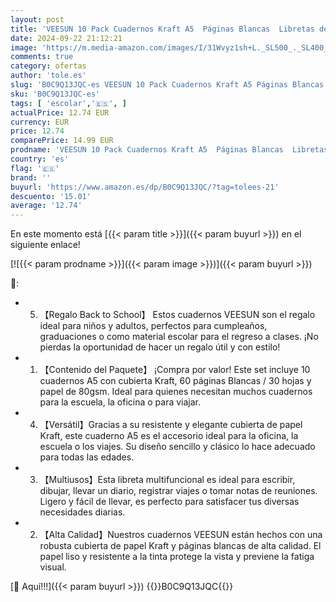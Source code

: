 ```yaml
---
layout: post
title: 'VEESUN 10 Pack Cuadernos Kraft A5  Páginas Blancas  Libretas de Notas de Papel Kraft para Escritura  Dibujo  Diario  Bloc de Notas  Escolar  Regalo  para Niños  Estudiantes  Jóvenes  Adultos'
date: 2024-09-22 21:12:21
image: 'https://m.media-amazon.com/images/I/31Wvyz1sh+L._SL500_._SL400_.jpg'
comments: true
category: ofertas
author: 'tole.es'
slug: 'B0C9Q13JQC-es VEESUN 10 Pack Cuadernos Kraft A5 Páginas Blancas Libretas...'
sku: 'B0C9Q13JQC-es'
tags: [ 'escolar','🇪🇸', ]
actualPrice: 12.74 EUR
currency: EUR
price: 12.74
comparePrice: 14.99 EUR
prodname: 'VEESUN 10 Pack Cuadernos Kraft A5  Páginas Blancas  Libretas de Notas de Papel Kraft para Escritura  Dibujo  Diario  Bloc de Notas  Escolar  Regalo  para Niños  Estudiantes  Jóvenes  Adultos'
country: 'es'
flag: '🇪🇸'
brand: ''
buyurl: 'https://www.amazon.es/dp/B0C9Q13JQC/?tag=tolees-21'
descuento: '15.01'
average: '12.74'
---
```


En este momento está [{{< param title >}}]({{< param buyurl >}}) en el siguiente enlace!

[![{{< param prodname >}}]({{< param image >}})]({{< param buyurl >}})

🔎:

- 5. 【Regalo Back to School】 Estos cuadernos VEESUN son el regalo ideal para niños y adultos, perfectos para cumpleaños, graduaciones o como material escolar para el regreso a clases. ¡No pierdas la oportunidad de hacer un regalo útil y con estilo!
- 1. 【Contenido del Paquete】 ¡Compra por valor! Este set incluye 10 cuadernos A5 con cubierta Kraft, 60 páginas Blancas / 30 hojas y papel de 80gsm. Ideal para quienes necesitan muchos cuadernos para la escuela, la oficina o para viajar.
- 4. 【Versátil】Gracias a su resistente y elegante cubierta de papel Kraft, este cuaderno A5 es el accesorio ideal para la oficina, la escuela o los viajes. Su diseño sencillo y clásico lo hace adecuado para todas las edades.
- 3. 【Multiusos】Esta libreta multifuncional es ideal para escribir, dibujar, llevar un diario, registrar viajes o tomar notas de reuniones. Ligero y fácil de llevar, es perfecto para satisfacer tus diversas necesidades diarias.
- 2. 【Alta Calidad】Nuestros cuadernos VEESUN están hechos con una robusta cubierta de papel Kraft y páginas blancas de alta calidad. El papel liso y resistente a la tinta protege la vista y previene la fatiga visual.

[🛒 Aquí!!!]({{< param buyurl >}})
{{<world>}}B0C9Q13JQC{{</world>}}
